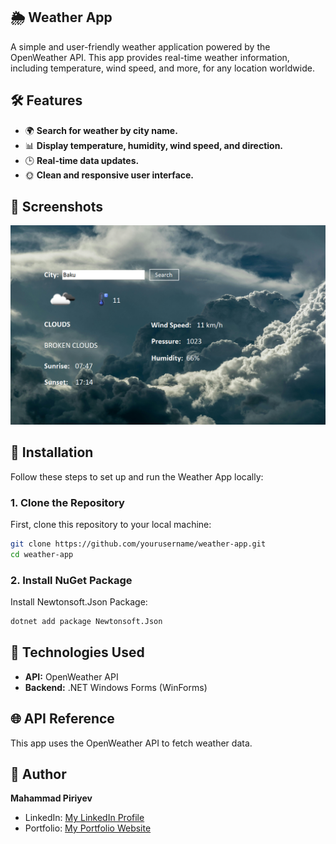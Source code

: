 ## 🌦️ Weather App
A simple and user-friendly weather application powered by the OpenWeather API. This app provides real-time weather information, including temperature, wind speed, and more, for any location worldwide.
## 🛠 Features  
- 🌍 **Search for weather by city name.**  
- 📊 **Display temperature, humidity, wind speed, and direction.**  
- 🕒 **Real-time data updates.**  
- 🌞 **Clean and responsive user interface.**
## 📸 Screenshots
![Home Page](WeatherApp/assets/ss.png) 
## 🚀 Installation  

Follow these steps to set up and run the Weather App locally:  

### 1. Clone the Repository  
First, clone this repository to your local machine:  
```bash  
git clone https://github.com/yourusername/weather-app.git  
cd weather-app
```
### 2. Install NuGet Package  
Install Newtonsoft.Json Package:
```bash  
dotnet add package Newtonsoft.Json
```
## 🧰 Technologies Used  
  
- **API:** OpenWeather API  
- **Backend:** .NET Windows Forms (WinForms)

## 🌐 API Reference
This app uses the OpenWeather API to fetch weather data.

## 👤 Author  

**Mahammad Piriyev**  

- LinkedIn: [My LinkedIn Profile](www.linkedin.com/in/mahammadpiriyev)  
- Portfolio: [My Portfolio Website](https://mahammadpiriyev.onrender.com/)  



